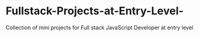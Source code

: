 # Fullstack-Projects-at-Entry-Level-
Collection of mini projects for Full stack JavaScript Developer at entry level 
